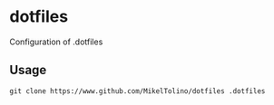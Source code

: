 # dotfiles
Configuration of .dotfiles

## Usage
``git clone https://www.github.com/MikelTolino/dotfiles .dotfiles``
